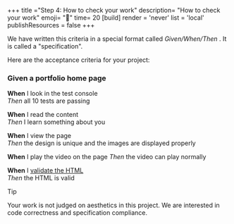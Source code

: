 +++
title ="Step 4: How to check your work"
description= "How to check your work"
emoji= "🤖"
time= 20
[build]
  render = 'never'
  list = 'local'
  publishResources = false 
+++

We have written this criteria in a special format called _Given/When/Then_ . It is called a "specification".

Here are the acceptance criteria for your project:

### Given a portfolio home page

**When** I look in the test console  
_Then_ all 10 tests are passing

**When** I read the content  
_Then_ I learn something about you

**When** I view the page  
_Then_ the design is unique and the images are displayed properly

**When** I play the video on the page
_Then_ the video can play normally

**When** I [validate the HTML](https://validator.w3.org/#validate_by_input+with_options)  
_Then_ the HTML is valid

> [!TIP]
> Your work is not judged on aesthetics in this project. We are interested in code correctness and specification compliance.
